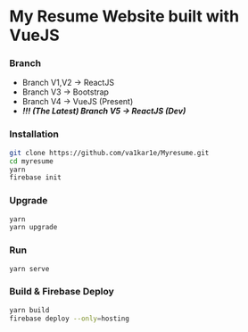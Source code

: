 # My Resume Website built with VueJS

### Branch

- Branch V1,V2 -> ReactJS
- Branch V3 -> Bootstrap
- Branch V4 -> VueJS (Present)
- **_!!! (The Latest) Branch V5 -> ReactJS (Dev)_**

### Installation

```bash
git clone https://github.com/va1kar1e/Myresume.git
cd myresume
yarn
firebase init
```

### Upgrade

```bash
yarn
yarn upgrade
```

### Run

```bash
yarn serve
```

### Build & Firebase Deploy

```bash
yarn build
firebase deploy --only=hosting
```
